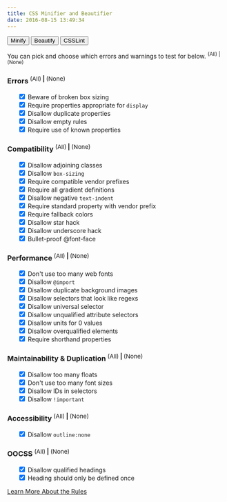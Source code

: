 ```yaml
---
title: CSS Minifier and Beautifier
date: 2016-08-15 13:49:34
---
```


<script src="/libraries/lib/codemirror.js"></script>

<link rel="stylesheet" href="/libraries/lib/codemirror.css">

<script src="/libraries/mode/css/css.js"></script>

<script src="/libraries/csslint.js"></script>

<script src="/libraries/shift-array.js"></script>

<script src="/libraries/common.js"></script>

<script type="text/javascript">
// TODO: is this a bad idea?
HTMLCollection.prototype.forEach = Array.prototype.forEach;
NodeList.prototype.forEach = Array.prototype.forEach;

window.onload = function() {

  function minify(str) {
    return str
      .replace(/\/\*([^*]|[\r\n]|(\*+([^*/]|[\r\n])))*\*+\//g,"") // comments
      .replace(/\s{1,}/g,' ')
      .replace(/\{\s{1,}/g,"{")
      .replace(/\}\s{1,}/g,"}")
      .replace(/\;\s{1,}/g,";")
      .replace(/\/\*\s{1,}/g,"/*")
      .replace(/\*\/\s{1,}/g,"*/");
  }
  function beautify(text) {
    var ar = text.replace(/\s{1,}/g,' ')
            .replace(/\{/g,"{~::~")
            .replace(/\}/g,"~::~}~::~")
            .replace(/\;/g,";~::~")
            .replace(/\/\*/g,"~::~/*")
            .replace(/\*\//g,"*/~::~")
            .replace(/~::~\s{0,}~::~/g,"~::~")
            .split('~::~'),
        len = ar.length,
        deep = 0,
        str = '',
        ix = 0;//,
        //shift = step ? createShiftArr(step) : this.shift;

    for(ix=0;ix<len;ix++) {

        if( /\{/.exec(ar[ix]))  {
            str += shift[deep++]+ar[ix];
        } else
        if( /\}/.exec(ar[ix]))  {
            str += shift[--deep]+ar[ix];
        } else
        if( /\*\\/.exec(ar[ix]))  {
            str += shift[deep]+ar[ix];
        }
        else {
            str += shift[deep]+ar[ix];
        }
    }
    return str.replace(/^\n{1,}/,'');
  }
  window.myCodeMirror = CodeMirror(document.getElementById('textfield'), {
    value: "/* CSS example from http://www.w3schools.com/css/tryit.asp?filename=trycss_border-width */\n/*\nvkBeautify used under the MIT license:\n\nThe MIT License (MIT)\n\nCopyright (c) 2013 Vadim Kiryukhin\n\nPermission is hereby granted, free of charge, to any person obtaining a copy of\nthis software and associated documentation files (the \"Software\"), to deal in\nthe Software without restriction, including without limitation the rights to\nuse, copy, modify, merge, publish, distribute, sublicense, and/or sell copies of\nthe Software, and to permit persons to whom the Software is furnished to do so,\nsubject to the following conditions:\n\nThe above copyright notice and this permission notice shall be included in all\ncopies or substantial portions of the Software.\n*/\np.one {\n    border-style: solid;\n    border-width: 5px;\n}\n\np.two {\n    border-style: solid;\n    border-width: medium;\n}\n\np.three {\n    border-style: dotted;\n    border-width: 2px;\n}\n\np.four {\n    border-style: dotted;\n    border-width: thick;\n}\n\np.five {\n    border-style: double;\n    border-width: 15px;\n}\n\np.six {\n    border-style: double;\n    border-width: thick;\n}\n\np.seven {\n    border-style: solid;\n    border-width: 2px 10px 4px 20px;\n}",
    mode:  "css",
    lineWrapping: true,
    lineNumbers: true
  });

  // Minify
  document.getElementById('do-min').onclick = makeFunc(minify, 'Could not minify: ');
  // Beautify
  document.getElementById('do-bt').onclick = makeFunc(beautify, 'Could not beautify: ');

  // just to keep it DRY
  var checkboxes = document.querySelectorAll('input[type="checkbox"]');

  // Lint
  document.getElementById('do-lint').onclick = makeFunc(function(text) {
    //var options = JSON.parse(document.getElementById('csslint-rules').textContent);
    var options = {};
    var i;
    for (i = checkboxes.length - 1; i >= 0; i--) {
    	options[checkboxes[i].name] = !!checkboxes[i].checked;
    }

    var output = CSSLint.verify(text, options);
    var errors = output.messages;
    //if (errors.length === 0) return text;
    var errText = [];
    for (i = errors.length - 1; i >= 0; i--) {
      errText.push(errors[i].line + ':' + errors[i].col + ' - ' + errors[i].type + ': ' + errors[i].message);
    }

    outputText(errText.join('<br>'));

    return text;
  }, 'Could not run CSSLint: ');

  // CSSLint select buttons
  document.getElementsByClassName('groupSelectAll').forEach(function(el) {
	el.onclick = function() {
		this.parentElement.parentElement.parentElement.querySelectorAll('input[type="checkbox"]').forEach(function(v) {
			v.checked = true;
			localStorage.setItem('check-' + v.name, v.checked);
		});
	}
  });
  document.getElementsByClassName('groupSelectNone').forEach(function(el) {
	el.onclick = function() {
		this.parentElement.parentElement.parentElement.querySelectorAll('input[type="checkbox"]').forEach(function(v) {
			v.checked = false;
			localStorage.setItem('check-' + v.name, v.checked);
		});
	}
  });
  document.getElementsByClassName('globalSelectAll').forEach(function(el) {
	el.onclick = function() {
		checkboxes.forEach(function(v) {
			v.checked = true;
			localStorage.setItem('check-' + v.name, v.checked);
		});
	}
  });
  document.getElementsByClassName('globalSelectNone').forEach(function(el) {
	el.onclick = function() {
		checkboxes.forEach(function(v) {
			v.checked = false;
			localStorage.setItem('check-' + v.name, v.checked);
		});
	}
  });
  // load saved selections
  checkboxes.forEach(function(el) {
  	el.onclick = function() {
		localStorage.setItem('check-' + this.name, this.checked); // or the opposite? idk
	};
	el.checked = localStorage.getItem('check-' + el.name) == 'true';
  });

};
</script>

<style type="text/css">
.CodeMirror { /* not at all stolen from http://jsbeautifier.org/ */
    border: 1px solid #ccc;
    height: 450px;
    font-size: 90%;
    margin-bottom: 6px;
    background: white;
}
.groupSelectAll:hover, .groupSelectNone:hover, .globalSelectAll:hover, .globalSelectNone:hover {
	cursor: pointer;
	text-decoration: none;
}
.groupSelectAll, .groupSelectNone, .globalSelectAll, .globalSelectNone {
    font-weight: normal;
}
.optionsList {
	list-style-type: none !important;
}
</style>

<button class="submit" id="do-min">Minify</button> <button class="submit" id="do-bt">Beautify</button> <button class="submit" id="do-lint">CSSLint</button>

<div id="textfield"></div>

<div id="lint-output" style="display: none !important;">placeholder text, this should not be visible</div>

<div class="btnDrop">
    <p class="summary mvm pvn">You can pick and choose which errors and warnings to test for below. <sup><a class="globalSelectAll">(All)</a> | <a class="globalSelectNone">(None)</a></sup></p>
    <div class="line">
        <div class="unit size1of3">
            <h3>Errors <sup><a class="groupSelectAll">(All)</a> | <a class="groupSelectNone">(None)</a></sup></h3>
            <ul class="optionsList">
                <li><label><input name="box-model" checked="" type="checkbox">&nbsp;Beware of broken box sizing</label></li>
                <li><label><input name="display-property-grouping" checked="" type="checkbox">&nbsp;Require properties appropriate for <code>display</code></label></li>
                <li><label><input name="duplicate-properties" checked="" type="checkbox">&nbsp;Disallow duplicate properties</label></li>
                <li><label><input name="empty-rules" checked="" type="checkbox">&nbsp;Disallow empty rules</label></li>
                <li><label><input name="known-properties" checked="" type="checkbox">&nbsp;Require use of known properties</label></li>
            </ul>
        </div>
        <div class="unit size1of3">
            <h3>Compatibility <sup><a class="groupSelectAll">(All)</a> | <a class="groupSelectNone">(None)</a></sup></h3>
            <ul class="optionsList">
                <li><label><input name="adjoining-classes" checked="" type="checkbox">&nbsp;Disallow adjoining classes</label></li>
                <li><label><input name="box-sizing" checked="" type="checkbox">&nbsp;Disallow <code>box-sizing</code></label></li>
                <li><label><input name="compatible-vendor-prefixes" checked="" type="checkbox">&nbsp;Require compatible vendor prefixes</label></li>
                <li><label><input name="gradients" checked="" type="checkbox">&nbsp;Require all gradient definitions</label></li>
                <li><label><input name="text-indent" checked="" type="checkbox">&nbsp;Disallow negative <code>text-indent</code></label></li>
                <li><label><input name="vendor-prefix" checked="" type="checkbox">&nbsp;Require standard property with vendor prefix</label></li>
                <li><label><input name="fallback-colors" checked="" type="checkbox">&nbsp;Require fallback colors</label></li>
                <li><label><input name="star-property-hack" checked="" type="checkbox">&nbsp;Disallow star hack</label></li>
                <li><label><input name="underscore-property-hack" checked="" type="checkbox">&nbsp;Disallow underscore hack</label></li>
                <li><label><input name="bulletproof-font-face" checked="" type="checkbox">&nbsp;Bullet-proof @font-face</label></li>
            </ul>
        </div>
        <div class="unit size1of3 lastUnit">
            <h3>Performance <sup><a class="groupSelectAll">(All)</a> | <a class="groupSelectNone">(None)</a></sup></h3>
            <ul class="optionsList">
                <li><label><input name="font-faces" checked="" type="checkbox">&nbsp;Don't use too many web fonts</label></li>
                <li><label><input name="import" checked="" type="checkbox">&nbsp;Disallow <code>@import</code></label></li>
                <li><label><input name="duplicate-background-images" checked="" type="checkbox">&nbsp;Disallow duplicate background images</label></li>
                <li><label><input name="regex-selectors" checked="" type="checkbox">&nbsp;Disallow selectors that look like regexs</label></li>
                <li><label><input name="universal-selector" checked="" type="checkbox">&nbsp;Disallow universal selector</label></li>
                <li><label><input name="unqualified-attributes" checked="" type="checkbox">&nbsp;Disallow unqualified attribute selectors</label></li>
                <li><label><input name="zero-units" checked="" type="checkbox">&nbsp;Disallow units for 0 values</label></li>
                <li><label><input name="overqualified-elements" checked="" type="checkbox">&nbsp;Disallow overqualified elements</label></li>
                <li><label><input name="shorthand" checked="" type="checkbox">&nbsp;Require shorthand properties</label></li>
            </ul>
        </div>
    </div>
    <div class="line">
        <div class="unit size1of3">
            <h3>Maintainability &amp; Duplication <sup><a class="groupSelectAll">(All)</a> | <a class="groupSelectNone">(None)</a></sup></h3>
            <ul class="optionsList">
                <li><label><input name="floats" checked="" type="checkbox">&nbsp;Disallow too many floats</label></li>
                <li><label><input name="font-sizes" checked="" type="checkbox">&nbsp;Don't use too many font sizes</label></li>
                <li><label><input name="ids" checked="" type="checkbox">&nbsp;Disallow IDs in selectors</label></li>
                <li><label><input name="important" checked="" type="checkbox">&nbsp;Disallow <code>!important</code></label></li>
            </ul>
        </div>
        <div class="unit size1of3">
            <h3>Accessibility <sup><a class="groupSelectAll">(All)</a> | <a class="groupSelectNone">(None)</a></sup></h3>
            <ul class="optionsList">
                <li><label><input name="outline-none" checked="" type="checkbox">&nbsp;Disallow <code>outline:none</code></label></li>
            </ul>
        </div>
        <div class="unit size1of3 lastUnit">
            <h3>OOCSS <sup><a class="groupSelectAll">(All)</a> | <a class="groupSelectNone">(None)</a></sup></h3>
            <ul class="optionsList">
                <li><label><input name="qualified-headings" checked="" type="checkbox">&nbsp;Disallow qualified headings</label></li>
                <li><label><input name="unique-headings" checked="" type="checkbox">&nbsp;Heading should only be defined once</label></li>
            </ul>
        </div>
    </div>
    <a class="right" href="https://github.com/CSSLint/csslint/wiki/Rules">Learn More About the Rules</a>
</div>

<!--
<textarea id="csslint-rules" style="width: 47.48%; height: 15em; resize: vertical;">
{
	"box-model": true,
	"display-property-grouping": true,
	"duplicate-properties": true,
	"empty-rules": true,
	"known-properties": true,
	"adjoining-classes": true,
	"box-sizing": true,
	"compatible-vendor-prefixes": true,
	"gradients": true,
	"text-indent": true,
	"vendor-prefix": true,
	"fallback-colors": true,
	"star-property-hack": true,
	"underscore-property-hack": true,
	"bulletproof-font-face": true,
	"font-faces": true,
	"import": true,
	"duplicate-background-images": true,
	"regex-selectors": true,
	"universal-selector": true,
	"unqualified-attributes": true,
	"zero-units": true,
	"overqualified-elements": true,
	"shorthand": true,
	"floats": true,
	"font-sizes": true,
	"ids": false,
	"important": false,
	"outline-none": true,
	"qualified-headings": true,
	"unique-headings": true
}
</textarea>
-->